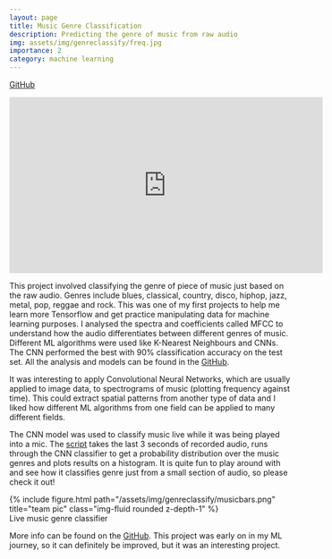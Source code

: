 ```yaml
---
layout: page
title: Music Genre Classification
description: Predicting the genre of music from raw audio
img: assets/img/genreclassify/freq.jpg
importance: 2
category: machine learning
---
```


<a href="https://github.com/alexpondaven/Music-Genre-Classification">GitHub</a>

<iframe width="560" height="315" src="https://www.youtube.com/embed/OqOR4L5_XtM" title="YouTube video player" frameborder="0" allow="accelerometer; autoplay; clipboard-write; encrypted-media; gyroscope; picture-in-picture" allowfullscreen></iframe>

This project involved classifying the genre of piece of music just based on the raw audio. Genres include blues, classical, country, disco, hiphop, jazz, metal, pop, reggae and rock. This was one of my first projects to help me learn more Tensorflow and get practice manipulating data for machine learning purposes. I analysed the spectra and coefficients called MFCC to understand how the audio differentiates between different genres of music. Different ML algorithms were used like K-Nearest Neighbours and CNNs. The CNN performed the best with 90% classification accuracy on the test set. All the analysis and models can be found in the <a href="https://github.com/alexpondaven/Music-Genre-Classification">GitHub</a>.

It was interesting to apply Convolutional Neural Networks, which are usually applied to image data, to spectrograms of music (plotting frequency against time). This could extract spatial patterns from another type of data and I liked how different ML algorithms from one field can be applied to many different fields.

The CNN model was used to classify music live while it was being played into a mic. The <a href="https://github.com/alexpondaven/Music-Genre-Classification">script</a> takes the last 3 seconds of recorded audio, runs through the CNN classifier to get a probability distribution over the music genres and plots results on a histogram. It is quite fun to play around with and see how it classifies genre just from a small section of audio, so please check it out!

<div class="row">
    <div class="col-sm mt-3 mt-md-0">
        {% include figure.html path="/assets/img/genreclassify/musicbars.png" title="team pic" class="img-fluid rounded z-depth-1" %}
    </div>
</div>
<div class="caption">
    Live music genre classifier
</div>

More info can be found on the <a href="https://github.com/alexpondaven/Music-Genre-Classification">GitHub</a>. This project was early on in my ML journey, so it can definitely be improved, but it was an interesting project.


